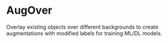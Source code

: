 # AugOver
Overlay existing objects over different backgrounds to create augmentations with modified labels for training ML/DL models.
